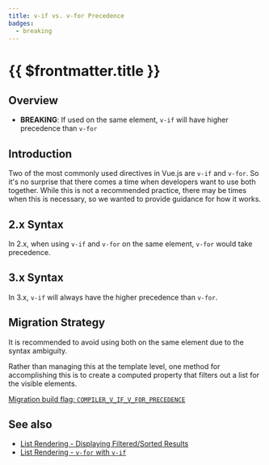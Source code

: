 ```yaml
---
title: v-if vs. v-for Precedence
badges:
  - breaking
---
```


# {{ $frontmatter.title }} <MigrationBadges :badges="$frontmatter.badges" />

## Overview

- **BREAKING**: If used on the same element, `v-if` will have higher precedence than `v-for`

## Introduction

Two of the most commonly used directives in Vue.js are `v-if` and `v-for`. So it's no surprise that there comes a time when developers want to use both together. While this is not a recommended practice, there may be times when this is necessary, so we wanted to provide guidance for how it works.

## 2.x Syntax

In 2.x, when using `v-if` and `v-for` on the same element, `v-for` would take precedence.

## 3.x Syntax

In 3.x, `v-if` will always have the higher precedence than `v-for`.

## Migration Strategy

It is recommended to avoid using both on the same element due to the syntax ambiguity.

Rather than managing this at the template level, one method for accomplishing this is to create a computed property that filters out a list for the visible elements.

[Migration build flag: `COMPILER_V_IF_V_FOR_PRECEDENCE`](../migration-build.html#compat-configuration)

## See also

- [List Rendering - Displaying Filtered/Sorted Results](https://vuejs.org/guide/essentials/list.html#displaying-filtered-sorted-results)
- [List Rendering - `v-for` with `v-if`](https://vuejs.org/guide/essentials/list.html#v-for-with-v-if)
